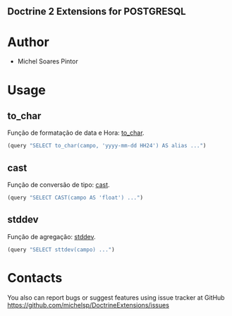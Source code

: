 ## Doctrine 2 Extensions for POSTGRESQL

Author
=======
* Michel Soares Pintor

Usage
=====
## to_char
Função de formatação de data e Hora: [to_char](http://www.postgresql.org/docs/9.3/static/functions-formatting.html).

``` clojure
(query "SELECT to_char(campo, 'yyyy-mm-dd HH24') AS alias ...")
```

## cast
Função de conversão de tipo: [cast](http://www.postgresql.org/docs/9.3/static/typeconv-func.html).

``` clojure
(query "SELECT CAST(campo AS 'float') ...")
```

## stddev
Função de agregação: [stddev](http://www.postgresql.org/docs/9.3/static/functions-aggregate.html).

``` clojure
(query "SELECT sttdev(campo) ...")
```

Contacts
========
You also can report bugs or suggest features using issue tracker at GitHub
https://github.com/michelsp/DoctrineExtensions/issues